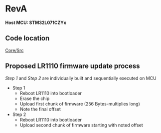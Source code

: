# RevA

**Host MCU: STM32L071CZYx**

## Code location
[Core/Src](Core/Src)

## Proposed LR1110 firmware update process

*Step 1* and *Step 2* are individually built and sequentially executed on MCU

* Step 1
    * Reboot LR1110 into bootloader 
    * Erase the chip
    * Upload first chunk of firmware (256 Bytes-multiplies long)
    * Note the final offset
* Step 2
    * Reboot LR1110 into bootloader
    * Upload second chunk of firmware starting with noted offset



